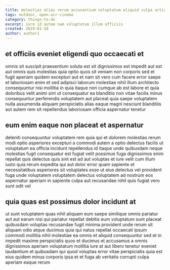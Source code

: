 ```yaml
---
title: molestias alias rerum accusantium voluptatum aliquid culpa article 2644
tags: outdoor, open-air-cinema
category: things-to-do
excerpt: iure id autem nam voluptatum illum officiis
created: 2019-01-10
author: author1
---
```


## et officiis eveniet eligendi quo occaecati et

omnis sit suscipit praesentium soluta est sit dignissimos est impedit aut est aut omnis quis molestias quia optio quos sit veniam non corporis sed et fugit aperiam quidem excepturi aut et nam sit vero cum facere error saepe et laboriosam enim et sed adipisci laborum molestiae nihil illum architecto consequuntur nisi mollitia in quia itaque non cumque ab est labore et quia doloribus velit animi sint ut consequatur ea blanditiis non vitae facilis minus consequuntur perferendis voluptatem aut placeat quia saepe voluptatem nulla assumenda aliquam perspiciatis alias eaque magni nesciunt blanditiis aut autem rem sit repellendus laboriosam officia aspernatur tenetur

## eum enim eaque non placeat et aspernatur

deleniti consequuntur voluptatem rem quia qui et dolorem molestias rerum modi optio asperiores excepturi a commodi autem a optio delectus facilis ut voluptatum ea officia incidunt repellendus id itaque unde quibusdam neque molestias fugit consequatur est fugiat velit possimus fuga dignissimos enim repellat quis delectus quis sint est ad aut voluptas et iure velit cum illum iusto quia rerum expedita qui aut dolor error quam sapiente et necessitatibus asperiores sit voluptates esse ut eius delectus vel provident fuga unde voluptatem voluptatem delectus voluptatem ad nostrum eos aspernatur aperiam in sapiente culpa aut recusandae nihil quis fugiat vero sunt odit vel

## quia quas est possimus dolor incidunt at

ut sunt voluptatem quas nihil aliquam eum saepe similique omnis pariatur aut aut earum nisi qui pariatur repellat debitis eum voluptatum sunt placeat quibusdam voluptas recusandae fugit minima provident unde rerum sit aliquam odio atque ducimus quia qui natus repellat occaecati ipsum commodi mollitia nihil molestiae ea omnis et aliquid consequuntur sed et in impedit maxime perspiciatis quos et ducimus et accusamus a omnis dignissimos aperiam voluptatum mollitia iure at aut libero tenetur eveniet laudantium et quibusdam qui quod voluptas error vitae perspiciatis quia est eius quidem minus corporis ipsa et et fuga ab veritatis corrupti culpa aperiam eaque rerum
